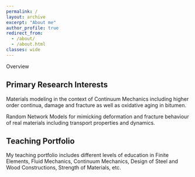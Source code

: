 ```yaml
---
permalink: /
layout: archive
excerpt: "About me"
author_profile: true
redirect_from:
  - /about/
  - /about.html
classes: wide
---
```

Overview

## Primary Research Interests

Materials modeling in the context of Continuum Mechanics including higher order continua, damage and fracture as well as oxidative aging in bitumen.

Random Network Models for mimicking deformation and fracture behaviour of real materials including transport properties and dynamics.


## Teaching Portfolio
My teaching portfolio includes different levels of education in Finite Elements, Fluid Mechanics, Continuum Mechanics, Design of Steel and Wood Constructions, Strength of Materials, etc.
